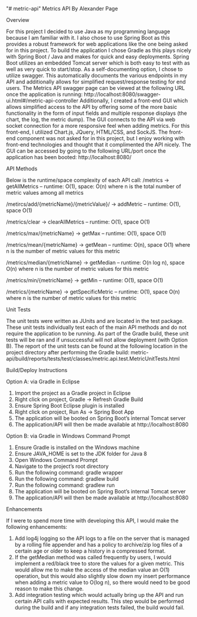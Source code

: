 "# metric-api" 
Metrics API
By Alexander Page

Overview

For this project I decided to use Java as my programming language because I am familiar with it. I also chose to use Spring Boot as this provides a robust framework for web applications like the one being asked for in this project. To build the application I chose Gradle as this plays nicely with Spring Boot / Java and makes for quick and easy deployments. Spring Boot utilizes an embedded Tomcat server which is both easy to test with as well as very quick to start/stop.
As a self-documenting option, I chose to utilize swagger. This automatically documents the various endpoints in my API and additionally allows for simplified request/response testing for end users. The Metrics API swagger page can be viewed at the following URL once the application is running: 
http://localhost:8080/swagger-ui.html#/metric-api-controller
Additionally, I created a front-end GUI which allows simplified access to the API by offering some of the more basic functionality in the form of input fields and multiple response displays (the chart, the log, the metric dump). The GUI connects to the API via web socket connection for a more responsive feel when adding metrics. For this front-end, I utilized Chart.js, JQuery, HTML/CSS, and SockJS. The front-end component was not asked for in this project, but I enjoy working with front-end technologies and thought that it complimented the API nicely.
The GUI can be accessed by going to the following URL/port once the application has been booted:
http://localhost:8080/

API Methods

Below is the runtime/space complexity of each API call:
/metrics -> getAllMetrics – runtime: O(1), space: O(n) where n is the total number of metric values among all metrics

/metircs/add/{metricName}/{metricValue}/ -> addMetric – runtime: O(1), space O(1)

/metrics/clear -> clearAllMetrics – runtime: O(1), space O(1)

/metrics/max/{metricName} -> getMax – runtime: O(1), space O(1)

/metrics/mean/{metricName} -> getMean – runtime: O(n), space O(1) where n is the number of metric values for this metric

/metrics/median/{metricName} -> getMedian – runtime: O(n log n), space O(n) where n is the number of metric values for this metric

/metrics/min/{metricName} -> getMin – runtime: O(1), space O(1)

/metrics/{metricName} -> getSpecificMetric – runtime: O(1), space O(n) where n is the number of metric values for this metric


Unit Tests

The unit tests were written as JUnits and are located in the test package. These unit tests individually test each of the main API methods and do not require the application to be running. As part of the Gradle build, these unit tests will be ran and if unsuccessful will not allow deployment (with Option B). 
The report of the unit tests can be found at the following location in the project directory after performing the Gradle build:
metric-api/build/reports/tests/test/classes/metric.api.test.MetricUnitTests.html

Build/Deploy Instructions

Option A: via Gradle in Eclipse
1.	Import the project as a Gradle project in Eclipse
2.	Right click on project, Gradle -> Refresh Gradle Build
3.	Ensure Spring Boot Eclipse plugin is installed
4.	Right click on project, Run As -> Spring Boot App
5.	The application will be booted on Spring Boot’s internal Tomcat server
6.	The application/API will then be made available at http://localhost:8080 

Option B: via Gradle in Windows Command Prompt
1.	Ensure Gradle is installed on the Windows machine
2.	Ensure JAVA_HOME is set to the JDK folder for Java 8
3.	Open Windows Command Prompt
4.	Navigate to the project’s root directory
5.	Run the following command: gradle wrapper
6.	Run the following command: gradlew build
7.	Run the following command: gradlew run
8.	The application will be booted on Spring Boot’s internal Tomcat server
9.	The application/API will then be made available at http://localhost:8080 

Enhancements

If I were to spend more time with developing this API, I would make the following enhancements:
1.	Add log4j logging so the API logs to a file on the server that is managed by a rolling file appender and has a policy to archive/zip log files of a certain age or older to keep a history in a compressed format.
2.	If the getMedian method was called frequently by users, I would implement a red/black tree to store the values for a given metric. This would allow me to make the access of the median value an O(1) operation, but this would also slightly slow down my insert performance when adding a metric value to O(log n), so there would need to be good reason to make this change.
3.	Add integration testing which would actually bring up the API and run certain API calls with expected results. This step would be performed during the build and if any integration tests failed, the build would fail.

